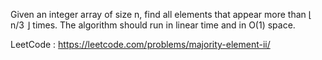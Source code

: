 Given an integer array of size n, find all elements that appear more than ⌊ n/3 ⌋ times. The algorithm should run in linear time and in O(1) space.

LeetCode : https://leetcode.com/problems/majority-element-ii/